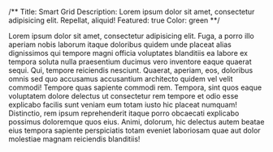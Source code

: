 /**
Title: Smart Grid
Description: Lorem ipsum dolor sit amet, consectetur adipisicing elit. Repellat, aliquid!
Featured: true
Color: green
**/

Lorem ipsum dolor sit amet, consectetur adipisicing elit. Fuga, a porro illo aperiam nobis laborum itaque doloribus quidem unde placeat alias dignissimos qui tempore magni officia voluptates blanditiis ea labore ex tempora soluta nulla praesentium ducimus vero inventore eaque quaerat sequi. Qui, tempore reiciendis nesciunt. Quaerat, aperiam, eos, doloribus omnis sed quo accusamus accusantium architecto quidem vel velit commodi! Tempore quas sapiente commodi rem. Tempora, sint quos eaque voluptatem dolore delectus ut consectetur rem tempore et odio esse explicabo facilis sunt veniam eum totam iusto hic placeat numquam! Distinctio, rem ipsum reprehenderit itaque porro obcaecati explicabo possimus doloremque quos eius. Animi, dolorum, hic delectus autem beatae eius tempora sapiente perspiciatis totam eveniet laboriosam quae aut dolor molestiae magnam reiciendis blanditiis!